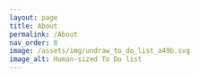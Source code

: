 ```yaml
---
layout: page
title: About 
permalink: /About
nav_order: 8
image: /assets/img/undraw_to_do_list_a49b.svg
image_alt: Human-sized To Do list
---
```

